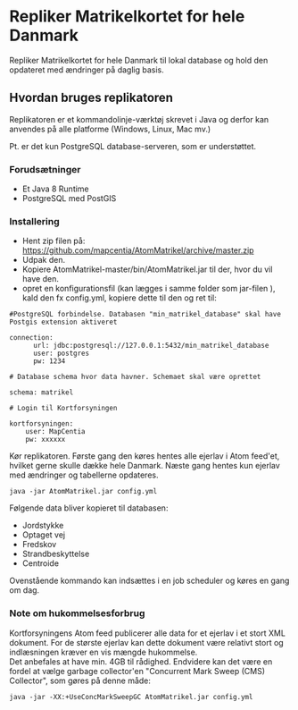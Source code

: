 # Repliker Matrikelkortet for hele Danmark
Repliker Matrikelkortet for hele Danmark til lokal database og hold den opdateret med ændringer på daglig basis.

## Hvordan bruges replikatoren
Replikatoren er et kommandolinje-værktøj skrevet i Java og derfor kan anvendes på alle platforme (Windows, Linux, Mac mv.)

Pt. er det kun PostgreSQL database-serveren, som er understøttet.

### Forudsætninger
- Et Java 8 Runtime
- PostgreSQL med PostGIS

### Installering
- Hent zip filen på: https://github.com/mapcentia/AtomMatrikel/archive/master.zip
- Udpak den.
- Kopiere AtomMatrikel-master/bin/AtomMatrikel.jar til der, hvor du vil have den.
- opret en konfigurationsfil (kan lægges i samme folder som jar-filen ), kald den fx config.yml, kopiere dette til den og ret til:

```
#PostgreSQL forbindelse. Databasen "min_matrikel_database" skal have Postgis extension aktiveret

connection:
      url: jdbc:postgresql://127.0.0.1:5432/min_matrikel_database
      user: postgres
      pw: 1234

# Database schema hvor data havner. Schemaet skal være oprettet

schema: matrikel

# Login til Kortforsyningen

kortforsyningen:
    user: MapCentia
    pw: xxxxxx
```

Kør replikatoren. Første gang den køres hentes alle ejerlav i Atom feed'et, hvilket gerne skulle dække hele Danmark. Næste gang hentes kun ejerlav med ændringer og tabellerne opdateres.
```
java -jar AtomMatrikel.jar config.yml
```
Følgende data bliver kopieret til databasen:
- Jordstykke
- Optaget vej
- Fredskov
- Strandbeskyttelse
- Centroide
    
Ovenstående kommando kan indsættes i en job scheduler og køres en gang om dag.

### Note om hukommelsesforbrug
Kortforsyningens Atom feed publicerer alle data for et ejerlav i et stort XML dokument. For de største ejerlav kan dette dokument være relativt stort og indlæsningen kræver en vis mængde hukommelse.   
Det anbefales at have min. 4GB til rådighed. Endvidere kan det være en fordel at vælge garbage collector'en "Concurrent Mark Sweep (CMS) Collector", som gøres på denne måde: 

```
java -jar -XX:+UseConcMarkSweepGC AtomMatrikel.jar config.yml
```